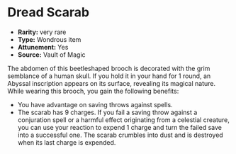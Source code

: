 
# Dread Scarab

* **Rarity:** very rare
* **Type:** Wondrous item
* **Attunement:** Yes
* **Source:** Vault of Magic


The abdomen of this beetleshaped brooch is decorated with the grim semblance of a human skull. If you hold it in your hand for 1 round, an Abyssal inscription appears on its surface, revealing its magical nature. While wearing this brooch, you gain the following benefits:
- You have advantage on saving throws against spells.
- The scarab has 9 charges. If you fail a saving throw against a conjuration spell or a harmful effect originating from a celestial creature, you can use your reaction to expend 1 charge and turn the failed save into a successful one. The scarab crumbles into dust and is destroyed when its last charge is expended.
